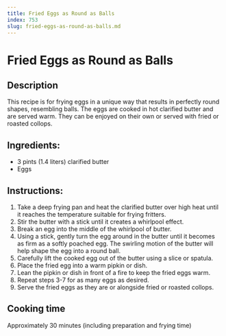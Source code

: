 ```yaml
---
title: Fried Eggs as Round as Balls
index: 753
slug: fried-eggs-as-round-as-balls.md
---
```


# Fried Eggs as Round as Balls

## Description
This recipe is for frying eggs in a unique way that results in perfectly round shapes, resembling balls. The eggs are cooked in hot clarified butter and are served warm. They can be enjoyed on their own or served with fried or roasted collops.

## Ingredients:
- 3 pints (1.4 liters) clarified butter
- Eggs

## Instructions:
1. Take a deep frying pan and heat the clarified butter over high heat until it reaches the temperature suitable for frying fritters.
2. Stir the butter with a stick until it creates a whirlpool effect.
3. Break an egg into the middle of the whirlpool of butter.
4. Using a stick, gently turn the egg around in the butter until it becomes as firm as a softly poached egg. The swirling motion of the butter will help shape the egg into a round ball.
5. Carefully lift the cooked egg out of the butter using a slice or spatula.
6. Place the fried egg into a warm pipkin or dish.
7. Lean the pipkin or dish in front of a fire to keep the fried eggs warm.
8. Repeat steps 3-7 for as many eggs as desired.
9. Serve the fried eggs as they are or alongside fried or roasted collops.

## Cooking time
Approximately 30 minutes (including preparation and frying time)